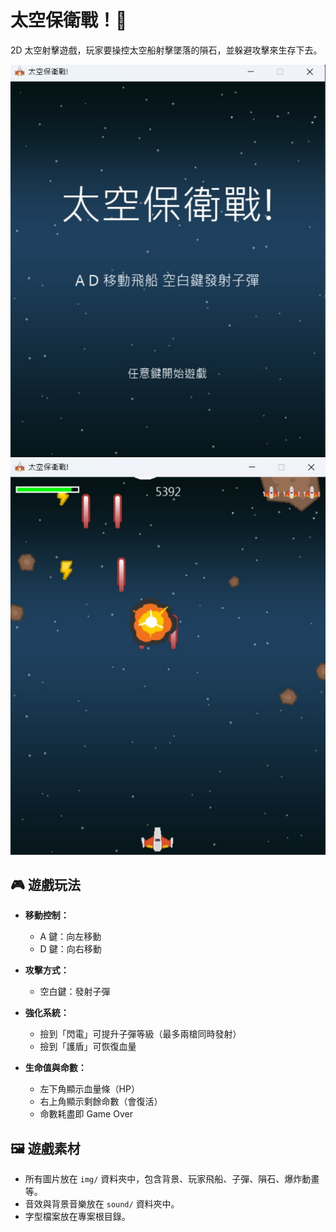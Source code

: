 # 太空保衛戰！🚀

2D 太空射擊遊戲，玩家要操控太空船射擊墜落的隕石，並躲避攻擊來生存下去。

![screenshot](img/q1.png)
![screenshot](img/q2.png)

## 🎮 遊戲玩法

- **移動控制：**

  - A 鍵：向左移動
  - D 鍵：向右移動

- **攻擊方式：**

  - 空白鍵：發射子彈

- **強化系統：**

  - 撿到「閃電」可提升子彈等級（最多兩槍同時發射）
  - 撿到「護盾」可恢復血量

- **生命值與命數：**
  - 左下角顯示血量條（HP）
  - 右上角顯示剩餘命數（會復活）
  - 命數耗盡即 Game Over

## 🖼️ 遊戲素材

- 所有圖片放在 `img/` 資料夾中，包含背景、玩家飛船、子彈、隕石、爆炸動畫等。
- 音效與背景音樂放在 `sound/` 資料夾中。
- 字型檔案放在專案根目錄。
